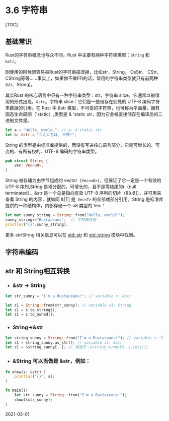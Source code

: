 
# 3.6 字符串
[TOC]

## 基础常识
Rust的字符串概念也与众不同，Rust 中主要有两种字符串类型：`String` 和 `&str`。

刚使用的时候很容易被Rust的字符串搞混掉，比如str，String， OsStr， CStr，CString等等……事实上，如果你不做FFI的话，常用的字符串类型就只有前两种(str、String)。

其实Rust 的核心语言中只有一种字符串类型：str，字符串 slice，它通常以被借用的形式出现，`&str`。字符串 slice：它们是一些储存在别处的 UTF-8 编码字符串数据的引用。在 Rust 中,&str 类型，不可变的字符串，也可称为字面量，拥有固态生命周期（'static）,类型是 & 'static str，因为它会被直接储存在编译后的二进制文件里。



```rust
let a = "Hello, world."; // a: &'static str 
let b: &str = "こんにちは, 世界!";
```
String 的类型是由标准库提供的，而没有写进核心语言部分，它是可增长的、可变的、有所有权的、UTF-8 编码的字符串类型。
```rust
pub struct String {
    vec: Vec<u8>,
}
```
String 被存储为由字节组成的 vector（`Vec<u8>`），但保证了它一定是一个有效的 UTF-8 序列,String 是堆分配的，可增长的，且不是零结尾的r（null terminated）。&str 是一个总是指向有效 UTF-8 序列的切片（&[u8]），并可用来查看 String 的内容，就如同 &[T] 是` Vec<T>` 的全部或部分引用。String 是标准库提供的一种结构体，内部存储一个 u8 类型的 Vec：

```rust
let mut sunny_string = String::from("Hello, world!");
sunny_string+="Rustaceans";  // 字符串连接
println!("{}",sunny_string);
```
更多 str/String 相关信息可以在 [std::str](https://doc.rust-lang.org/std/str/) 和 [std::string](https://doc.rust-lang.org/std/string/) 模块中找到。

## 字符串编码

## str 和 String相互转换
 
 - ### &str -> String
```rust
let str_sunny = "I'm a Rustaceans!"; // variable s: &str

let s1 = String::from(str_sunny); // variable s1: String
let s1 = s.to_string();
let s1 = s.to_owned();
```
 - ### String->&str 
 
```rust
let string_sunny = String::from("I'm a Rustaceans!"); // variable s: String
let s1 = string_sunny.as_str(); // variable s1: &str
let s1 = &string_sunny[..]; // 相当于：&string_sunny[0..s.len()];
```

- ### &String 可以当做是 &str，例如：

```rust
fn show(s: &str) {
    println!("{}", s);
}

fn main(){
    let str_sunny = String::from("I'm a Rustaceans!");
    show(&str_sunny);
}

```

2021-03-01
